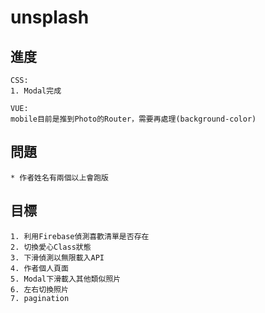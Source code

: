# unsplash
## 進度
```
CSS: 
1. Modal完成

VUE:
mobile目前是推到Photo的Router，需要再處理(background-color)
```

## 問題
```
* 作者姓名有兩個以上會跑版
```

## 目標
```
1. 利用Firebase偵測喜歡清單是否存在
2. 切換愛心Class狀態
3. 下滑偵測以無限載入API
4. 作者個人頁面
5. Modal下滑載入其他類似照片
6. 左右切換照片
7. pagination
```